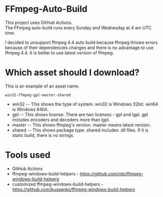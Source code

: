 # FFmpeg-Auto-Build
This project uses GitHub Actions.  
The FFmpeg auto-build runs every Sunday and Wednesday at 4 am UTC time.  

I decided to unsupport ffmpeg 4.4 auto build because ffmpeg throws errors because of their dependencies changes and there is no advantage to use ffmpeg 4.4. It is better to use latest version of ffmpeg.

# Which asset should I download?
This is an example of an asset name.  

```
win32-ffmpeg-gpl-master-shared
```
 - win32 -- This shows the type of system. win32 is Windows 32bit. win64 is Windows 64bit.
 - gpl -- This shows license. There are two licenses - gpl and lgpl. gpl includes encoders and decoders more than lgpl.
 - master -- This shows ffmpeg's version. master means latest version.
 - shared -- This shows package type. shared includes .dll files. If it is static build, there is no strings.

# Tools used
- GitHub Actions
- ffmpeg-windows-build-helpers - https://github.com/rdp/ffmpeg-windows-build-helpers
- customized ffmpeg-windows-build-helpers - https://github.com/kusaanko/ffmpeg-windows-build-helpers